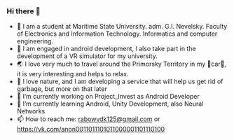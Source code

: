 ### Hi there 👋

- 🏫 I am a student at Maritime State University. adm. G.I. Nevelsky. Faculty of Electronics and Information Technology.       Informatics and computer engineering.
- 📱  I am engaged in android development, I also take part in the development of a VR simulator for my university.
- 🌏 I love very much to travel around the Primorsky Territory in my 🔰car🚙, it is very interesting and helps to relax.
- 🍃 I love nature, and I am developing a service that will help us get rid of garbage, but more on that later
- 🔭 I’m currently working on Project_Invest as Android Developer
- 🌱 I’m currently learning Android, Unity Development, also Neural Networks
- 📫 How to reach me: rabowvdk125@gmail.com or https://vk.com/anon0011011101011000001101110100

